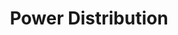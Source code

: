 ---
id: card_power_distribution
title: Power Distribution
category: cards
subcategory: Operations
---